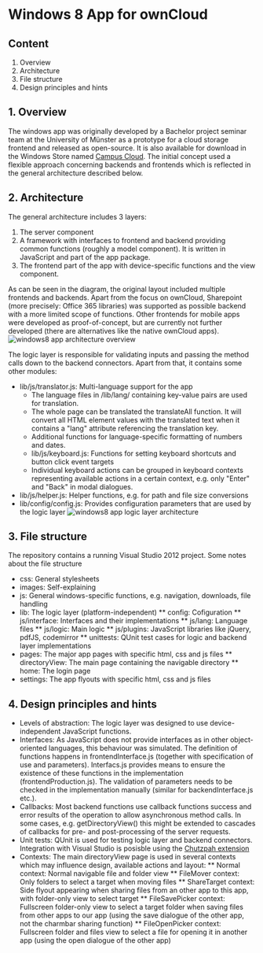 # Windows 8 App for ownCloud

## Content
1. Overview
2. Architecture
3. File structure
4. Design principles and hints


## 1. Overview
The windows app was originally developed by a Bachelor project seminar team at the University of Münster as a prototype for a cloud storage frontend and released as open-source. It is also available for download in the Windows Store named [Campus Cloud](http://apps.microsoft.com/windows/de-de/app/campus-cloud/e8e21ff0-4205-4d74-ba5c-9ecd594a2990).
The initial concept used a flexible approach concerning backends and frontends which is reflected in the general architecture described below.


## 2. Architecture
The general architecture includes 3 layers:
1. The server component
2. A framework with interfaces to frontend and backend providing common functions (roughly a model component). It is written in JavaScript and part of the app package.
3. The frontend part of the app with device-specific functions and the view component.

As can be seen in the diagram, the original layout included multiple frontends and backends. Apart from the focus on ownCloud, Sharepoint (more precisely: Office 365 libraries) was supported as possible backend with a more limited scope of functions. Other frontends for mobile apps were developed as proof-of-concept, but are currently not further developed (there are alternatives like the native ownCloud apps).
![windows8 app architecture overview](https://raw.github.com/chris89r/githubtest/master/res/architecture_overview.png "Windows 8 app architecture overview")


The logic layer is responsible for validating inputs and passing the method calls down to the backend connectors. Apart from that, it contains some other modules:
* lib/js/translator.js: Multi-language support for the app
	* The language files in /lib/lang/ containing key-value pairs are used for translation.
	* The whole page can be translated the translateAll function. It will convert all HTML element values with the translated text when it contains a "lang" attribute referencing the translation key.
    * Additional functions for language-specific formatting of numbers and dates.
	* lib/js/keyboard.js: Functions for setting keyboard shortcuts and button click event targets
    * Individual keyboard actions can be grouped in keyboard contexts representing available actions in a certain context, e.g. only "Enter" and "Back" in modal dialogues.
* lib/js/helper.js: Helper functions, e.g. for path and file size conversions
* lib/config/config.js: Provides configuration parameters that are used by the logic layer
![windows8 app logic layer architecture](https://raw.github.com/chris89r/githubtest/master/res/architecture_logic_layer.png "Windows 8 app logic layer architecture")


## 3. File structure
The repository contains a running Visual Studio 2012 project. Some notes about the file structure
* css: General stylesheets
* images: Self-explaining
* js: General windows-specific functions, e.g. navigation, downloads, file handling
* lib: The logic layer (platform-independent)
** config: Cofiguration
** js/interface: Interfaces and their implementations
** js/lang: Language files
** js/logic: Main logic
** js/plugins: JavaScript libraries like jQuery, pdfJS, codemirror
** unittests: QUnit test cases for logic and backend layer implementations
* pages: The major app pages with specific html, css and js files
** directoryView: The main page containing the navigable directory
** home: The login page
* settings: The app flyouts with specific html, css and js files


## 4. Design principles and hints
* Levels of abstraction: The logic layer was designed to use device-independent JavaScript functions. 
* Interfaces: As JavaScript does not provide interfaces as in other object-oriented languages, this behaviour was simulated. The definition of functions happens in frontendInterface.js (together with specification of use and parameters). Interfacs.js provides means to ensure the existence of these functions in the implementation (frontendProduction.js). The validation of parameters needs to be checked in the implementation manually (similar for backendInterface.js etc.).
* Callbacks: Most backend functions use callback functions success and error results of the operation to allow asynchronous method calls. In some cases, e.g. getDirectoryView() this might be extended to cascades of callbacks for pre- and post-processing of the server requests.
* Unit tests: QUnit is used for testing logic layer and backend connectors. Integration with Visual Studio is posisble using the [Chutzpah extension](http://visualstudiogallery.msdn.microsoft.com/f8741f04-bae4-4900-81c7-7c9bfb9ed1fe)
* Contexts: The main directoryView page is used in several contexts which may influence design, available actions and layout:
** Normal context: Normal navigable file and folder view
** FileMover context: Only folders to select a target when moving files
** ShareTarget context: Side flyout appearing when sharing files from an other app to this app, with folder-only view to select target
** FileSavePicker context: Fullscreen folder-only view to select a target folder when saving files from other apps to our app (using the save dialogue of the other app, not the charmbar sharing function)
** FileOpenPicker context: Fullscreen folder and files view to select a file for opening it in another app (using the open dialogue of the other app)